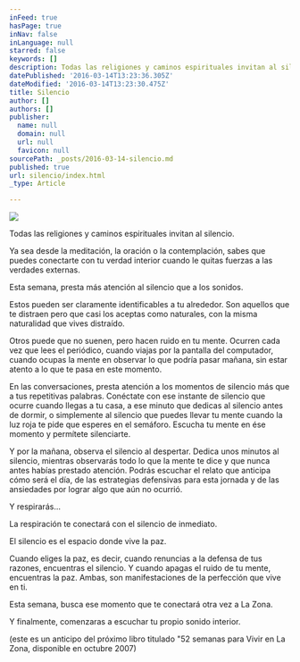 ```yaml
---
inFeed: true
hasPage: true
inNav: false
inLanguage: null
starred: false
keywords: []
description: Todas las religiones y caminos espirituales invitan al silencio.
datePublished: '2016-03-14T13:23:36.305Z'
dateModified: '2016-03-14T13:23:30.475Z'
title: Silencio
author: []
authors: []
publisher:
  name: null
  domain: null
  url: null
  favicon: null
sourcePath: _posts/2016-03-14-silencio.md
published: true
url: silencio/index.html
_type: Article

---
```

![](https://the-grid-user-content.s3-us-west-2.amazonaws.com/41b13e8a-970c-4cea-b0ff-91808cb8c598.jpg)

Todas las religiones y caminos espirituales invitan al silencio.

Ya sea desde la meditación, la oración o la contemplación, sabes que puedes conectarte con tu verdad interior cuando le quitas fuerzas a las verdades externas.

Esta semana, presta más atención al silencio que a los sonidos.

Estos pueden ser claramente identificables a tu alrededor. Son aquellos que te distraen pero que casi los aceptas como naturales, con la misma naturalidad que vives distraído.

Otros puede que no suenen, pero hacen ruido en tu mente. Ocurren cada vez que lees el periódico, cuando viajas por la pantalla del computador, cuando ocupas la mente en observar lo que podría pasar mañana, sin estar atento a lo que te pasa en este momento.

En las conversaciones, presta atención a los momentos de silencio más que a tus repetitivas palabras. Conéctate con ese instante de silencio que ocurre cuando llegas a tu casa, a ese minuto que dedicas al silencio antes de dormir, o simplemente al silencio que puedes llevar tu mente cuando la luz roja te pide que esperes en el semáforo. Escucha tu mente en ése momento y permítete silenciarte.

Y por la mañana, observa el silencio al despertar. Dedica unos minutos al silencio, mientras observarás todo lo que la mente te dice y que nunca antes habías prestado atención. Podrás escuchar el relato que anticipa cómo será el día, de las estrategias defensivas para esta jornada y de las ansiedades por lograr algo que aún no ocurrió.

Y respirarás...

La respiración te conectará con el silencio de inmediato.

El silencio es el espacio donde vive la paz.

Cuando eliges la paz, es decir, cuando renuncias a la defensa de tus razones, encuentras el silencio. Y cuando apagas el ruido de tu mente, encuentras la paz. Ambas, son manifestaciones de la perfección que vive en ti.

Esta semana, busca ese momento que te conectará otra vez a La Zona.

Y finalmente, comenzaras a escuchar tu propio sonido interior.

(este es un anticipo del próximo libro titulado "52 semanas para Vivir en La Zona, disponible en octubre 2007)